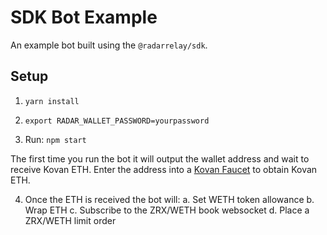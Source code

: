 # SDK Bot Example

An example bot built using the `@radarrelay/sdk`.

## Setup

1. `yarn install`

2. `export RADAR_WALLET_PASSWORD=yourpassword`

3. Run: `npm start` 

  The first time you run the bot it will output the wallet address and wait to receive Kovan ETH.
  Enter the address into a [Kovan Faucet](https://faucet.kovan.radarrelay.com) to obtain Kovan ETH.

4. Once the ETH is received the bot will:
  a. Set WETH token allowance
  b. Wrap ETH
  c. Subscribe to the ZRX/WETH book websocket
  d. Place a ZRX/WETH limit order
